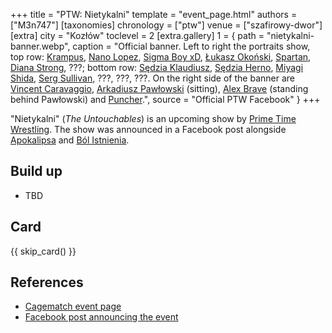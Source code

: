+++
title = "PTW: Nietykalni"
template = "event_page.html"
authors = ["M3n747"]
[taxonomies]
chronology = ["ptw"]
venue = ["szafirowy-dwor"]
[extra]
city = "Kozłów"
toclevel = 2
[extra.gallery]
1 = { path = "nietykalni-banner.webp", caption = "Official banner. Left to right the portraits show, top row: [Krampus](@/w/krampus.md), [Nano Lopez](@/w/nano-lopez.md), [Sigma Boy xD](@/w/sigma-boy.md), [Łukasz Okoński](@/w/lukasz-okonski.md), [Spartan](@/w/spartan.md), [Diana Strong](@/w/diana-strong.md), ???; bottom row: [Sędzia Klaudiusz](@/w/sedzia-klaudiusz.md), [Sędzia Herno](@/w/sedzia-herno.md), [Miyagi Shida](@/w/miyagi-shida.md), [Serg Sullivan](@/w/serg-sullivan.md), ???, ???, ???. On the right side of the banner are [Vincent Caravaggio](@/w/vincent-caravaggio.md), [Arkadiusz Pawłowski](@/w/pan-pawlowski.md) (sitting), [Alex Brave](@/w/alex-brave.md) (standing behind Pawłowski) and [Puncher](@/w/puncher.md).", source = "Official PTW Facebook" }
+++

"Nietykalni" (_The Untouchables_) is an upcoming show by [Prime Time Wrestling](@/o/ptw.md). The show was announced in a Facebook post alongside [Apokalipsa](@/e/ptw/2025-08-30-ptw-apokalipsa.md) and [Ból Istnienia](@/e/ptw/2025-09-27-ptw-bol-istnienia.md).

## Build up

* TBD

## Card

{{ skip_card() }}

## References

* [Cagematch event page](https://www.cagematch.net/?id=1&nr=429198)
* [Facebook post announcing the event](https://www.facebook.com/photo/?fbid=773747374977907&set=a.136592405360077)
